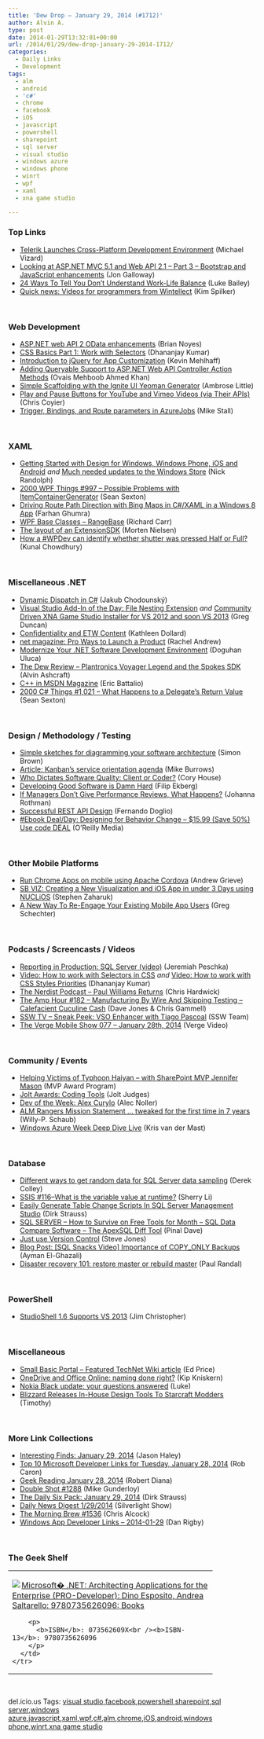 ```yaml
---
title: 'Dew Drop – January 29, 2014 (#1712)'
author: Alvin A.
type: post
date: 2014-01-29T13:32:01+00:00
url: /2014/01/29/dew-drop-january-29-2014-1712/
categories:
  - Daily Links
  - Development
tags:
  - alm
  - android
  - 'c#'
  - chrome
  - facebook
  - iOS
  - javascript
  - powershell
  - sharepoint
  - sql server
  - visual studio
  - windows azure
  - windows phone
  - winrt
  - wpf
  - xaml
  - xna game studio

---
```

### <a name="top"></a>Top Links

  * <a href="http://feedproxy.google.com/~r/ProgrammableWeb/~3/wDrNXQ9QKxY/" target="_blank">Telerik Launches Cross-Platform Development Environment</a> (Michael Vizard)
  * <a href="http://feedproxy.google.com/~r/jongalloway/~3/iWyC2-JN3Jw/looking-at-asp-net-mvc-5-1-and-web-api-2-1-part-3-bootstrap-and-javascript-enhancements.aspx" target="_blank">Looking at ASP.NET MVC 5.1 and Web API 2.1 &#8211; Part 3 &#8211; Bootstrap and JavaScript enhancements</a> (Jon Galloway)
  * <a href="http://www.buzzfeed.com/lbailey211/24-reasons-you-might-not-understand-this-work-life-e9sd" target="_blank">24 Ways To Tell You Don&#8217;t Understand Work-Life Balance</a> (Luke Bailey)
  * <a href="http://blogs.msdn.com/b/microsoft_press/archive/2014/01/28/quick-news-videos-for-programmers-from-wintellect.aspx" target="_blank">Quick news: Videos for programmers from Wintellect</a> (Kim Spilker)

&nbsp;

### <a name="web"></a>Web Development

  * <a href="http://blog.pluralsight.com/asp-net-web-api-2-odata-enhancements" target="_blank">ASP.NET web API 2 OData enhancements</a> (Brian Noyes)
  * <a href="http://debugmode.net/2014/01/29/css-basics-part-1-work-with-selectors/" target="_blank">CSS Basics Part 1: Work with Selectors</a> (Dhananjay Kumar)
  * <a href="http://blogs.msdn.com/b/lightswitch/archive/2014/01/28/introduction-to-jquery-for-customization-in-cloud-business-apps-kevin-mehlhaff.aspx" target="_blank">Introduction to jQuery for App Customization</a> (Kevin Mehlhaff)
  * <a href="http://feeds.dzone.com/~r/zones/dotnet/~3/lgnHgZQjwTw/adding-queryable-support" target="_blank">Adding Queryable Support to ASP.NET Web API Controller Action Methods</a> (Ovais Mehboob Ahmed Khan)
  * <a href="http://www.infragistics.com/community/blogs/ambrose_little/archive/2014/01/28/simple-scaffolding-with-the-ignite-ui-yeoman-generator.aspx" target="_blank">Simple Scaffolding with the Ignite UI Yeoman Generator</a> (Ambrose Little)
  * <a href="http://css-tricks.com/play-button-youtube-and-vimeo-api/" target="_blank">Play and Pause Buttons for YouTube and Vimeo Videos (via Their APIs)</a> (Chris Coyier)
  * <a href="http://blogs.msdn.com/b/jmstall/archive/2014/01/28/trigger-bindings-and-route-parameters-in-azurejobs.aspx" target="_blank">Trigger, Bindings, and Route parameters in AzureJobs</a> (Mike Stall)

&nbsp;

### <a name="silverlight"></a>XAML

  * <a href="http://feedproxy.google.com/~r/NicksNetTravels/~3/kGqmoD3mvFY/post.aspx" target="_blank">Getting Started with Design for Windows, Windows Phone, iOS and Android</a> _and_ <a href="http://feedproxy.google.com/~r/NicksNetTravels/~3/NwoaEZAciDI/post.aspx" target="_blank">Much needed updates to the Windows Store</a> (Nick Randolph)
  * <a href="http://wpf.2000things.com/2014/01/29/997-possible-problems-with-itemcontainergenerator/" target="_blank">2000 WPF Things #997 – Possible Problems with ItemContainerGenerator</a> (Sean Sexton)
  * <a href="http://feeds.dzone.com/~r/zones/dotnet/~3/XeCJZx_vKfo/driving-route-path-direction" target="_blank">Driving Route Path Direction with Bing Maps in C#/XAML in a Windows 8 App</a> (Farhan Ghumra)
  * <a href="http://feedproxy.google.com/~r/BlackwaspLatestAdditions/~3/-CTe4iUtY8A/RSSLanding.aspx" target="_blank">WPF Base Classes &#8211; RangeBase</a> (Richard Carr)
  * <a href="http://www.sharpgis.net/post/2014/01/28/The-layout-of-an-ExtensionSDK.aspx" target="_blank">The layout of an ExtensionSDK</a> (Morten Nielsen)
  * <a href="http://feedproxy.google.com/~r/kunal2383/~3/DjeRzUmuORQ/windows-phone-camera-shutter.html" target="_blank">How a #WPDev can identify whether shutter was pressed Half or Full?</a> (Kunal Chowdhury)

&nbsp;

### <a name="dotnet"></a>Miscellaneous .NET

  * <a href="http://chodounsky.net/2014/01/29/dynamic-dispatch-in-c-number/" target="_blank">Dynamic Dispatch in C#</a> (Jakub Chodounský)
  * <a href="http://coolthingoftheday.blogspot.com/2014/01/visual-studio-add-in-of-day-file.html" target="_blank">Visual Studio Add-In of the Day: File Nesting Extension</a> _and_ <a href="http://coolthingoftheday.blogspot.com/2014/01/community-driven-xna-game-studio.html" target="_blank">Community Driven XNA Game Studio Installer for VS 2012 and soon VS 2013</a> (Greg Duncan)
  * <a href="http://msmvps.com/blogs/kathleen/archive/2014/01/28/confidentiality-and-etw-content.aspx" target="_blank">Confidentiality and ETW Content</a> (Kathleen Dollard)
  * <a href="http://www.rachelandrew.co.uk/archives/2014/01/28/net-magazine-pro-ways-to-launch-a-product/" target="_blank">net magazine: Pro Ways to Launch a Product</a> (Rachel Andrew)
  * <a href="http://devproconnections.com/net-framework/modernize-net-software-development-environment" target="_blank">Modernize Your .NET Software Development Environment</a> (Doguhan Uluca)
  * <a href="http://www.codeproject.com/Articles/717293/The-Dew-Review-Plantronics-Voyager-Legend-and-the" target="_blank">The Dew Review &#8211; Plantronics Voyager Legend and the Spokes SDK</a> (Alvin Ashcraft)
  * <a href="http://blogs.msdn.com/b/vcblog/archive/2014/01/28/c-in-msdn-magazine.aspx" target="_blank">C++ in MSDN Magazine</a> (Eric Battalio)
  * <a href="http://csharp.2000things.com/2014/01/29/1021-what-happens-to-a-delegates-return-value/" target="_blank">2000 C# Things #1,021 – What Happens to a Delegate’s Return Value</a> (Sean Sexton)

&nbsp;

### <a name="design"></a>Design / Methodology / Testing

  * <a href="http://www.codingthearchitecture.com/2014/01/28/simple_sketches_for_diagramming_your_software_architecture.html" target="_blank">Simple sketches for diagramming your software architecture</a> (Simon Brown)
  * <a href="http://www.infoq.com/articles/kanban-agenda-part2-service-orientation?utm_campaign=infoq_content&utm_source=infoq&utm_medium=feed&utm_term=global" target="_blank">Article: Kanban’s service orientation agenda</a> (Mike Burrows)
  * <a href="http://feeds.feedblitz.com/~/55341022/0/bitnative~Who-Dictates-Software-Quality-Client-or-Coder/" target="_blank">Who Dictates Software Quality: Client or Coder?</a> (Cory House)
  * <a href="http://blog.filipekberg.se/2014/01/29/developing-good-software-damn-hard/" target="_blank">Developing Good Software is Damn Hard</a> (Filip Ekberg)
  * <a href="http://feedproxy.google.com/~r/ManagingProductDevelopment/~3/LjBAQY-Snic/if-managers-dont-give-performance-reviews-what-happens.html" target="_blank">If Managers Don’t Give Performance Reviews, What Happens?</a> (Johanna Rothman)
  * <a href="http://clevertech.biz/devblog/successful-rest-api-design/" target="_blank">Successful REST API Design</a> (Fernando Doglio)
  * <a href="http://feedproxy.google.com/~r/oreilly/news/~3/UsfSgP6x_Wc/0636920030201.do" target="_blank">#Ebook Deal/Day: Designing for Behavior Change &#8211; $15.99 (Save 50%) Use code DEAL</a> (O&#8217;Reilly Media)

&nbsp;

### <a name="mobile"></a>Other Mobile Platforms

  * <a href="http://blog.chromium.org/2014/01/run-chrome-apps-on-mobile-using-apache.html" target="_blank">Run Chrome Apps on mobile using Apache Cordova</a> (Andrew Grieve)
  * <a href="http://www.infragistics.com/community/blogs/stevez/archive/2014/01/28/sb-viz-creating-a-new-visualization-and-ios-app-in-under-3-days-using-nuclios.aspx" target="_blank">SB VIZ: Creating a New Visualization and iOS App in under 3 Days using NUCLiOS</a> (Stephen Zaharuk)
  * <a href="https://developers.facebook.com/blog/post/2014/01/28/a-new-way-to-re-engage-your-existing-mobile-app-users/" target="_blank">A New Way To Re-Engage Your Existing Mobile App Users</a> (Greg Schechter)

&nbsp;

### <a name="podcasts"></a>Podcasts / Screencasts / Videos

  * <a href="http://feedproxy.google.com/~r/BrentOzar-SqlServerDba/~3/nYRH4T2RexQ/" target="_blank">Reporting in Production: SQL Server (video)</a> (Jeremiah Peschka)
  * <a href="http://debugmode.net/2014/01/29/video-how-to-work-with-selectors-in-css/" target="_blank">Video: How to work with Selectors in CSS</a> _and_ <a href="http://debugmode.net/2014/01/29/video-how-to-work-css-styles-priorities/" target="_blank">Video: How to work with CSS Styles Priorities</a> (Dhananjay Kumar)
  * <a href="http://nerdist.libsyn.com/paul-williams-returns" target="_blank">The Nerdist Podcast &#8211; Paul Williams Returns</a> (Chris Hardwick)
  * <a href="http://feedproxy.google.com/~r/TheAmpHour/~3/YTrqGS13bTw/" target="_blank">The Amp Hour #182 – Manufacturing By Wire And Skipping Testing – Calefacient Cuculine Cash</a> (Dave Jones & Chris Gammell)
  * <a href="http://tv.ssw.com/4968/sneak-peek-visual-studio-2014-tiago-pascoal" target="_blank">SSW TV &#8211; Sneak Peek: VSO Enhancer with Tiago Pascoal</a> (SSW Team)
  * <a href="http://www.theverge.com/2014/1/28/5349618/the-verge-mobile-show-077-january-28th-2014" target="_blank">The Verge Mobile Show 077 &#8211; January 28th, 2014</a> (Verge Video)

&nbsp;

### <a name="events"></a>Community / Events

  * <a href="http://blogs.msdn.com/b/mvpawardprogram/archive/2014/01/28/helping-victims-of-typhoon-haiyan-with-sharepoint-mvp-jennifer-mason.aspx" target="_blank">Helping Victims of Typhoon Haiyan &#8211; with SharePoint MVP Jennifer Mason</a> (MVP Award Program)
  * <a href="http://www.drdobbs.com/joltawards/jolt-awards-coding-tools/240165725" target="_blank">Jolt Awards: Coding Tools</a> (Jolt Judges)
  * <a href="http://feeds.dzone.com/~r/zones/agile/~3/TWbwKELU0Vs/dev-week-alex-curylo" target="_blank">Dev of the Week: Alex Curylo</a> (Alec Noller)
  * <a href="http://blogs.msdn.com/b/willy-peter_schaub/archive/2014/01/28/alm-rangers-mission-statement-tweaked-for-the-first-time-in-7-years.aspx" target="_blank">ALM Rangers Mission Statement … tweaked for the first time in 7 years</a> (Willy-P. Schaub)
  * <a href="http://blog.krisvandermast.com/WindowsAzureWeekDeepDiveLive.aspx" target="_blank">Windows Azure Week Deep Dive Live</a> (Kris van der Mast)

&nbsp;

### <a name="sql"></a>Database

  * <a href="http://feedproxy.google.com/~r/MSSQLTips-LatestSqlServerTips/~3/a4YlqIZ8MZg/tip.asp" target="_blank">Different ways to get random data for SQL Server data sampling</a> (Derek Colley)
  * <a href="http://www.sqlservercentral.com/blogs/sherry-lis-bi-corner/2014/01/29/ssis-116what-is-the-variable-value-at-runtime/" target="_blank">SSIS #116–What is the variable value at runtime?</a> (Sherry Li)
  * <a href="http://feeds.feedblitz.com/~/55312992/0/dirkstrauss~Easily-Generate-Table-Change-Scripts-In-SQL-Server-Management-Studio" target="_blank">Easily Generate Table Change Scripts In SQL Server Management Studio</a> (Dirk Strauss)
  * <a href="http://blog.sqlauthority.com/2014/01/29/sql-server-how-to-survive-on-free-tools-for-month-sql-data-compare-software-the-apexsql-diff-tool/" target="_blank">SQL SERVER – How to Survive on Free Tools for Month – SQL Data Compare Software – The ApexSQL Diff Tool</a> (Pinal Dave)
  * <a href="http://www.sqlservercentral.com/blogs/steve_jones/2014/01/28/just-use-version-control/" target="_blank">Just use Version Control</a> (Steve Jones)
  * <a href="http://www.toadworld.com/platforms/sql-server/b/weblog/archive/2014/01/28/sql-snacks-video-importance-of-copy-only-backups.aspx" target="_blank">Blog Post: [SQL Snacks Video] Importance of COPY_ONLY Backups</a> (Ayman El-Ghazali)
  * <a href="http://feedproxy.google.com/~r/PaulSRandal/~3/6bPphzuTBbQ/" target="_blank">Disaster recovery 101: restore master or rebuild master</a> (Paul Randal)

&nbsp;

### <a name="ps"></a>PowerShell

  * <a href="http://www.beefycode.com/post/StudioShell-16-Supports-VS-2013.aspx" target="_blank">StudioShell 1.6 Supports VS 2013</a> (Jim Christopher)

&nbsp;

### <a name="misc"></a>Miscellaneous

  * <a href="http://blogs.msdn.com/b/smallbasic/archive/2014/01/28/small-basic-portal-featured-technet-wiki-article.aspx" target="_blank">Small Basic Portal &#8211; Featured TechNet Wiki article</a> (Ed Price)
  * <a href="http://feedproxy.google.com/~r/liveside/~3/e58VHPEYbXE/" target="_blank">OneDrive and Office Online: naming done right?</a> (Kip Kniskern)
  * <a href="http://feedproxy.google.com/~r/NokiaConversations-Posts/~3/894SaNrHbT4/" target="_blank">Nokia Black update: your questions answered</a> (Luke)
  * <a href="http://rss.slashdot.org/~r/Slashdot/slashdot/~3/xetopOGz5r8/story01.htm" target="_blank">Blizzard Releases In-House Design Tools To Starcraft Modders</a> (Timothy)

&nbsp;

### <a name="links"></a>More Link Collections

  * <a href="http://jasonhaley.com/blog/post/2014/01/29/Interesting-Finds-January-29-2014.aspx" target="_blank">Interesting Finds: January 29, 2014</a> (Jason Haley)
  * <a href="http://blogs.msdn.com/b/robcaron/archive/2014/01/28/top-10-microsoft-developer-links-for-tuesday-january-28-2014.aspx" target="_blank">Top 10 Microsoft Developer Links for Tuesday, January 28, 2014</a> (Rob Caron)
  * <a href="http://feeds.regulargeek.com/~r/RegularGeek/~3/IbyNkqk3Z4c/" target="_blank">Geek Reading January 28, 2014</a> (Robert Diana)
  * <a href="http://afreshcup.com/home/2014/1/29/double-shot-1288.html" target="_blank">Double Shot #1288</a> (Mike Gunderloy)
  * <a href="http://feeds.feedblitz.com/~/55334988/0/dirkstrauss~The-Daily-Six-Pack-January" target="_blank">The Daily Six Pack: January 29, 2014</a> (Dirk Strauss)
  * <a href="http://feedproxy.google.com/~r/silverlightshow/~3/HyQodQr4CaE/Daily-News-Digest-1-29-2014.aspx" target="_blank">Daily News Digest 1/29/2014</a> (Silverlight Show)
  * <a href="http://feedproxy.google.com/~r/ReflectivePerspective/~3/hQwy8mKdg_k/" target="_blank">The Morning Brew #1536</a> (Chris Alcock)
  * <a href="http://feedproxy.google.com/~r/DanRigby/~3/h3NuWJU-X3A/" target="_blank">Windows App Developer Links &#8211; 2014-01-29</a> (Dan Rigby)

&nbsp;

### <a name="shelf"></a>The Geek Shelf

<div id="scid:7dc1bd33-94bd-46fd-a20b-0131235bcd47:1ab7642a-5f83-46f0-ad43-eca62a2e38ea" class="wlWriterEditableSmartContent" style="float: none; padding-bottom: 0px; padding-top: 0px; padding-left: 0px; margin: 0px; display: inline; padding-right: 0px">
  <table cellspacing="0" cellpadding="2" width="400" border="0" unselectable="on">
    <tr>
      <td valign="top" width="400">
        <p>
          <a title="Microsoft� .NET: Architecting Applications for the Enterprise (PRO-Developer): Dino Esposito, Andrea Saltarello: 9780735626096: Books" href="http://www.amazon.com/exec/obidos/ASIN/073562609X/alvinashcraft-20"><img data-recalc-dims="1" decoding="async" src="https://i0.wp.com/images.amazon.com/images/P/073562609X.01.MZZZZZZZ.jpg?w=660" border="0" align="left" style="float:left" />Microsoft� .NET: Architecting Applications for the Enterprise (PRO-Developer): Dino Esposito, Andrea Saltarello: 9780735626096: Books</a>
        </p>
        
        <p>
          <b>ISBN</b>: 073562609X<br /><b>ISBN-13</b>: 9780735626096
        </p>
      </td>
    </tr>
  </table>
</div>

&nbsp;

<div id="scid:0767317B-992E-4b12-91E0-4F059A8CECA8:1a415104-ccd1-4191-9f86-c8e4f91ba034" class="wlWriterEditableSmartContent" style="float: none; padding-bottom: 0px; padding-top: 0px; padding-left: 0px; margin: 0px; display: inline; padding-right: 0px">
  del.icio.us Tags: <a href="http://del.icio.us/popular/visual+studio" rel="tag">visual studio</a>,<a href="http://del.icio.us/popular/facebook" rel="tag">facebook</a>,<a href="http://del.icio.us/popular/powershell" rel="tag">powershell</a>,<a href="http://del.icio.us/popular/sharepoint" rel="tag">sharepoint</a>,<a href="http://del.icio.us/popular/sql+server" rel="tag">sql server</a>,<a href="http://del.icio.us/popular/windows+azure" rel="tag">windows azure</a>,<a href="http://del.icio.us/popular/javascript" rel="tag">javascript</a>,<a href="http://del.icio.us/popular/xaml" rel="tag">xaml</a>,<a href="http://del.icio.us/popular/wpf" rel="tag">wpf</a>,<a href="http://del.icio.us/popular/c%23" rel="tag">c#</a>,<a href="http://del.icio.us/popular/alm" rel="tag">alm</a>,<a href="http://del.icio.us/popular/chrome" rel="tag">chrome</a>,<a href="http://del.icio.us/popular/iOS" rel="tag">iOS</a>,<a href="http://del.icio.us/popular/android" rel="tag">android</a>,<a href="http://del.icio.us/popular/windows+phone" rel="tag">windows phone</a>,<a href="http://del.icio.us/popular/winrt" rel="tag">winrt</a>,<a href="http://del.icio.us/popular/xna+game+studio" rel="tag">xna game studio</a>
</div>